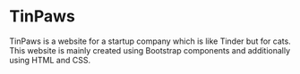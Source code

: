 # TinPaws
TinPaws is a website for a startup company which is like Tinder but for cats.
This website is mainly created using Bootstrap components and additionally using HTML and CSS.

